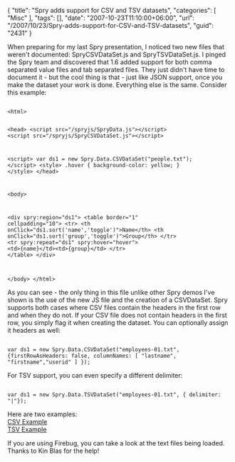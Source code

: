{
	"title": "Spry adds support for CSV and TSV datasets",
	"categories": [
		"Misc"
	],
	"tags": [],
	"date": "2007-10-23T11:10:00+06:00",
	"url": "/2007/10/23/Spry-adds-support-for-CSV-and-TSV-datasets",
	"guid": "2431"
}

When preparing for my last Spry presentation, I noticed two new files that weren't documented: SpryCSVDataSet.js and SpryTSVDataSet.js. I pinged the Spry team and discovered that 1.6 added support for both comma separated value files and tab separated files. They just didn't have time to document it - but the cool thing is that - just like JSON support, once you make the dataset your work is done. Everything else is the same. Consider this example:
<!--more-->
<code>
&lt;html&gt;

&lt;head&gt;
&lt;script src="/spryjs/SpryData.js"&gt;&lt;/script&gt;
&lt;script src="/spryjs/SpryCSVDataSet.js"&gt;&lt;/script&gt;

&lt;script&gt;
var ds1 = new Spry.Data.CSVDataSet("people.txt");
&lt;/script&gt;
&lt;style&gt;
	.hover { background-color: yellow; }
&lt;/style&gt;
&lt;/head&gt;

&lt;body&gt;

&lt;div spry:region="ds1"&gt;
&lt;table border="1" cellpadding="10"&gt;
	&lt;tr&gt;
		&lt;th onClick="ds1.sort('name','toggle')"&gt;Name&lt;/th&gt;
		&lt;th onClick="ds1.sort('group','toggle')"&gt;Group&lt;/th&gt;
	&lt;/tr&gt;
	&lt;tr spry:repeat="ds1" spry:hover="hover"&gt;
		&lt;td&gt;{name}&lt;/td&gt;&lt;td&gt;{group}&lt;/td&gt;
	&lt;/tr&gt;
&lt;/table&gt;
&lt;/div&gt;

&lt;/body&gt;
&lt;/html&gt;
</code>

As you can see - the only thing in this file unlike other Spry demos I've shown is the use of the new JS file and the creation of a CSVDataSet. Spry supports both cases where CSV files contain the headers in the first row and when they do not. If your CSV file does not contain headers in the first row, you simply flag it when creating the dataset. You can optionally assign it headers as well:

<code>
var ds1 = new Spry.Data.CSVDataSet("employees-01.txt", {firstRowAsHeaders: false, columnNames: [ "lastname", "firstname","userid" ] });
</code>

For TSV support, you can even specify a different delimiter:

<code>
var ds1 = new Spry.Data.TSVDataSet("employees-01.txt", { delimiter: "|"});
</code>

Here are two examples:<br>
<a href="http://www.raymondcamden.com/demos/sprycsv/test1.html">CSV Example</a><br>
<a href ="http://www.coldfusionjedi.com/demos/sprycsv/test2.html">TSV Example</a><br>

If you are using Firebug, you can take a look at the text files being loaded. Thanks to Kin Blas for the help!